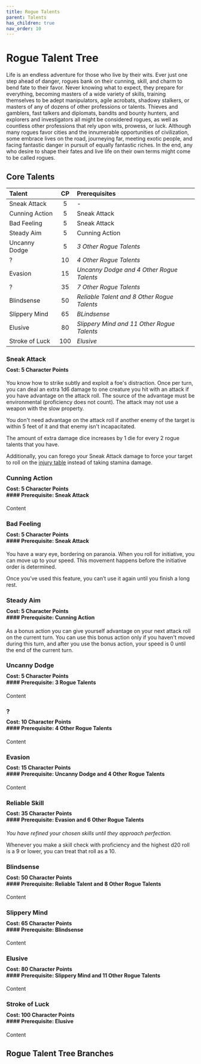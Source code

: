 ```yaml
---
title: Rogue Talents
parent: Talents
has_children: true
nav_order: 10
---
```


# Rogue Talent Tree
Life is an endless adventure for those who live by their wits. Ever just one step ahead of danger, rogues bank on their cunning, skill, and charm to bend fate to their favor. Never knowing what to expect, they prepare for everything, becoming masters of a wide variety of skills, training themselves to be adept manipulators, agile acrobats, shadowy stalkers, or masters of any of dozens of other professions or talents. Thieves and gamblers, fast talkers and diplomats, bandits and bounty hunters, and explorers and investigators all might be considered rogues, as well as countless other professions that rely upon wits, prowess, or luck. Although many rogues favor cities and the innumerable opportunities of civilization, some embrace lives on the road, journeying far, meeting exotic people, and facing fantastic danger in pursuit of equally fantastic riches. In the end, any who desire to shape their fates and live life on their own terms might come to be called rogues.

## Core Talents

| Talent | CP | Prerequisites |
|:-------|:--:|:--------------|
| Sneak Attack | 5 | - |
| Cunning Action | 5 | Sneak Attack |
| Bad Feeling | 5 | Sneak Attack |
| Steady Aim | 5 | Cunning Action |
| Uncanny Dodge | 5 | *3 Other Rogue Talents* |
| ? | 10 | *4 Other Rogue Talents*
| Evasion | 15 | *Uncanny Dodge and 4 Other Rogue Talents* |
| ? | 35 | *7 Other Rogue Talents* |
| Blindsense | 50 | *Reliable Talent and 8 Other Rogue Talents* |
| Slippery Mind | 65 | *BLindsense* |
| Elusive | 80 | *Slippery Mind and 11 Other Rogue Talents* |
| Stroke of Luck | 100 | *Elusive* |

### Sneak Attack

<div style="margin-top:-10px;"></div>

#### **Cost:** 5 Character Points
You know how to strike subtly and exploit a foe's distraction. Once per turn, you can deal an extra 1d6 damage to one creature you hit with an attack if you have advantage on the attack roll. The source of the advantage must be environmental (proficiency does not count). The attack may not use a weapon with the slow property.

You don't need advantage on the attack roll if another enemy of the target is within 5 feet of it and that enemy isn't incapacitated.

The amount of extra damage dice increases by 1 die for every 2 rogue talents that you have.

Additionally, you can forego your Sneak Attack damage to force your target to roll on the [injury table](https://stormchaserroleplaying.com/stormchaserRPG/Combat/DamageandHealing/Injuries/) instead of taking stamina damage.

### Cunning Action

<div style="margin-top:-10px;"></div>

#### **Cost:** 5 Character Points<br>#### **Prerequisite:** Sneak Attack
Content

### Bad Feeling 

<div style="margin-top:-10px;"></div>

#### **Cost:** 5 Character Points<br>#### **Prerequisite:** Sneak Attack
You have a wary eye, bordering on paranoia. When you roll for initiative, you can move up to your speed. This movement happens before the initiative order is determined.

Once you’ve used this feature, you can’t use it again until you finish a long rest.

### Steady Aim

<div style="margin-top:-10px;"></div>

#### **Cost:** 5 Character Points<br>#### **Prerequisite:** Cunning Action
As a bonus action you can give yourself advantage on your next attack roll on the current turn. You can use this bonus action only if you haven't moved during this turn, and after you use the bonus action, your speed is 0 until the end of the current turn.

### Uncanny Dodge

<div style="margin-top:-10px;"></div>

#### **Cost:** 5 Character Points<br>#### **Prerequisite:** 3 Rogue Talents
Content

### ?

<div style="margin-top:-10px;"></div>

#### **Cost:** 10 Character Points<br>#### **Prerequisite:** 4 Other Rogue Talents
Content

### Evasion

<div style="margin-top:-10px;"></div>

#### **Cost:** 15 Character Points<br>#### **Prerequisite:** Uncanny Dodge and 4 Other Rogue Talents
Content

### Reliable Skill

<div style="margin-top:-10px;"></div>

#### **Cost:** 35 Character Points<br>#### **Prerequisite:** Evasion and 6 Other Rogue Talents
*You have refined your chosen skills until they approach perfection.*

Whenever you make a skill check with proficiency and the highest d20 roll is a 9 or lower, you can treat that roll as a 10.

### Blindsense

<div style="margin-top:-10px;"></div>

#### **Cost:** 50 Character Points<br>#### **Prerequisite:** Reliable Talent and 8 Other Rogue Talents
Content

### Slippery Mind

<div style="margin-top:-10px;"></div>

#### **Cost:** 65 Character Points<br>#### **Prerequisite:** Blindsense
Content

### Elusive

<div style="margin-top:-10px;"></div>

#### **Cost:** 80 Character Points<br>#### **Prerequisite:** Slippery Mind and 11 Other Rogue Talents
Content

### Stroke of Luck

<div style="margin-top:-10px;"></div>

#### **Cost:** 100 Character Points<br>#### **Prerequisite:** Elusive
Content

## Rogue Talent Tree Branches
